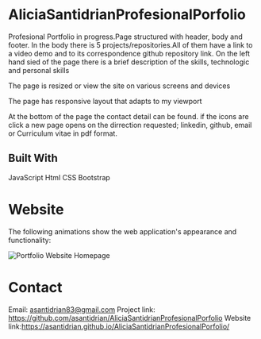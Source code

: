 # AliciaSantidrianProfesionalPorfolio

Profesional Portfolio in progress.Page structured with header, body and footer.
In the body there is 5 projects/repositories.All of them have a link to a video demo and to its correspondence github repository link.
On the left hand sied of the page there is a brief description of the skills, technologic and personal skills


The page is resized or view the site on various screens and devices

The page has responsive layout that adapts to my viewport

At the bottom of the page the contact detail can be found. if the icons are click a new page opens on the dirrection requested; linkedin, github, email or Curriculum vitae in pdf format.


## Built With

JavaScript
Html
CSS
Bootstrap

# Website

The following animations show the web application's appearance and functionality:

![Portfolio Website Homepage](./Assets/img/PortfolioGif.gif)


# Contact
Email: asantidrian83@gmail.com
Project link: https://github.com/asantidrian/AliciaSantidrianProfesionalPorfolio
Website link:https://asantidrian.github.io/AliciaSantidrianProfesionalPorfolio/

